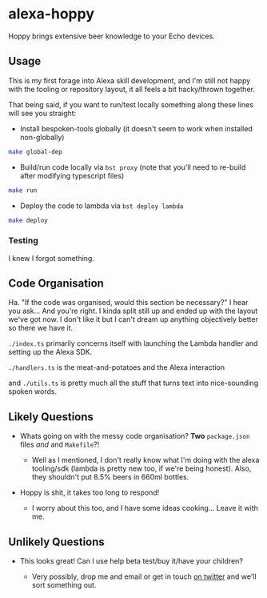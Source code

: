 # alexa-hoppy

Hoppy brings extensive beer knowledge to your Echo devices.

## Usage

This is my first forage into Alexa skill development, and I'm still not happy with the tooling or repository layout, it all feels a bit hacky/thrown together.

That being said, if you want to run/test locally something along these lines will see you straight:

* Install bespoken-tools globally (it doesn't seem to work when installed non-globally)
```bash
make global-dep
```

* Build/run code locally via `bst proxy` (note that you'll need to re-build after modifying typescript files)
```bash
make run
```

* Deploy the code to lambda via `bst deploy lambda`
```bash
make deploy
```

### Testing

I knew I forgot something.

## Code Organisation

Ha. "If the code was organised, would this section be necessary?" I hear you ask... And you're right. I kinda split still up and ended up with the layout we've got now. I don't like it but I can't dream up anything objectively better so there we have it.

`./index.ts` primarily concerns itself with launching the Lambda handler and setting up the Alexa SDK.

`./handlers.ts` is the meat-and-potatoes and the Alexa interaction

and `./utils.ts` is pretty much all the stuff that turns text into nice-sounding spoken words.

## Likely Questions

* Whats going on with the messy code organisation? **Two** `package.json` files *and* and `Makefile`?!

  - Well as I mentioned, I don't really know what I'm doing with the alexa tooling/sdk (lambda is pretty new too, if we're being honest). Also, they shouldn't put 8.5% beers in 660ml bottles.
  
* Hoppy is shit, it takes too long to respond!

  - I worry about this too, and I have some ideas cooking… Leave it with me.
  
## Unlikely Questions

* This looks great! Can I use help beta test/buy it/have your children?

  - Very possibly, drop me and email or get in touch [on twitter](https://twitter.com/wrboyce) and we'll sort something out.